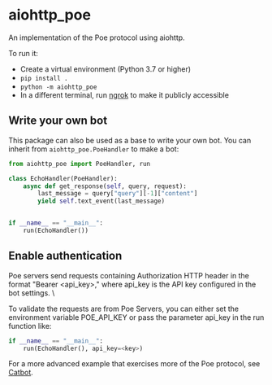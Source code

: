 # aiohttp_poe

An implementation of the Poe protocol using aiohttp.

To run it:

- Create a virtual environment (Python 3.7 or higher)
- `pip install .`
- `python -m aiohttp_poe`
- In a different terminal, run [ngrok](https://ngrok.com/) to make it publicly
  accessible

## Write your own bot

This package can also be used as a base to write your own bot. You can inherit from
`aiohttp_poe.PoeHandler` to make a bot:

```python
from aiohttp_poe import PoeHandler, run

class EchoHandler(PoeHandler):
    async def get_response(self, query, request):
        last_message = query["query"][-1]["content"]
        yield self.text_event(last_message)


if __name__ == "__main__":
    run(EchoHandler())
```
## Enable authentication
Poe servers send requests containing Authorization HTTP header in the format "Bearer <api_key>," where api_key is the API key configured in the bot settings. \

To validate the requests are from Poe Servers, you can either set the environment variable POE_API_KEY or pass the parameter api_key
in the run function like:

```python
if __name__ == "__main__":
    run(EchoHandler(), api_key=<key>)
```

For a more advanced example that exercises more of the Poe protocol, see
[Catbot](./src/aiohttp_poe/samples/catbot.py).
